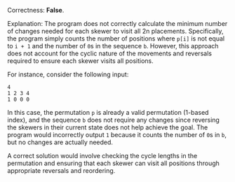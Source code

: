 Correctness: **False**.

Explanation: The program does not correctly calculate the minimum number of changes needed for each skewer to visit all 2n placements. Specifically, the program simply counts the number of positions where `p[i]` is not equal to `i + 1` and the number of `0`s in the sequence `b`. However, this approach does not account for the cyclic nature of the movements and reversals required to ensure each skewer visits all positions.

For instance, consider the following input:
```
4
1 2 3 4
1 0 0 0
```
In this case, the permutation `p` is already a valid permutation (1-based index), and the sequence `b` does not require any changes since reversing the skewers in their current state does not help achieve the goal. The program would incorrectly output `1` because it counts the number of `0`s in `b`, but no changes are actually needed.

A correct solution would involve checking the cycle lengths in the permutation and ensuring that each skewer can visit all positions through appropriate reversals and reordering.
